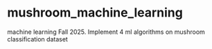 # mushroom_machine_learning

machine learning Fall 2025. Implement 4 ml algorithms on mushroom classification dataset
